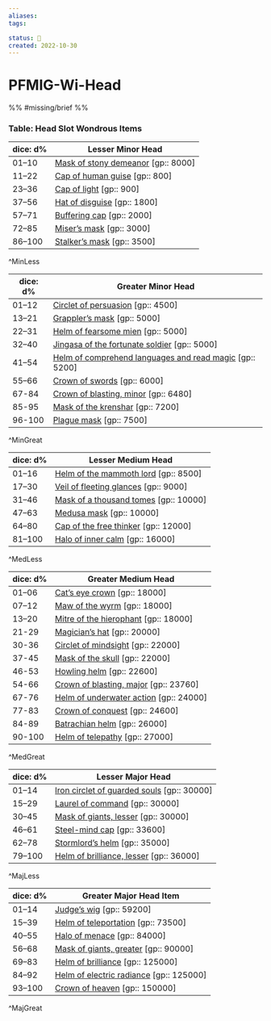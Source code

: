 ```yaml
---
aliases:
tags:

status: 🌰
created: 2022-10-30
---
```

# PFMIG-Wi-Head

%% #missing/brief %%


### Table: Head Slot Wondrous Items


| dice: d% | Lesser Minor Head |
| --- | --- |
| 01–10 | [Mask of stony demeanor](https://www.d20pfsrd.com/magic-items/wondrous-items/wondrous-items/m-p/mask-of-stony-demeanor) [gp:: 8000] |
| 11–22 | [Cap of human guise](https://www.d20pfsrd.com/magic-items/wondrous-items/wondrous-items/c-d/cap-of-human-guise-1) [gp:: 800] |
| 23–36 | [Cap of light](https://www.d20pfsrd.com/magic-items/wondrous-items/wondrous-items/c-d/cap-of-light) [gp:: 900] |
| 37–56 | [Hat of disguise](https://www.d20pfsrd.com/magic-items/wondrous-items/wondrous-items/h-l/hat-of-disguise) [gp:: 1800] |
| 57–71 | [Buffering cap](https://www.d20pfsrd.com/magic-items/wondrous-items/wondrous-items/c-d/cap-buffering) [gp:: 2000] |
| 72–85 | [Miser’s mask](https://www.d20pfsrd.com/magic-items/wondrous-items/wondrous-items/m-p/mask-miser-s) [gp:: 3000] |
| 86–100 | [Stalker’s mask](https://www.d20pfsrd.com/magic-items/wondrous-items/wondrous-items/m-p/mask-stalker-s) [gp:: 3500] |
^MinLess

| dice: d% | Greater Minor Head |
| --- | --- |
| 01–12 | [Circlet of persuasion](https://www.d20pfsrd.com/magic-items/wondrous-items/wondrous-items/c-d/circlet-of-persuasion) [gp:: 4500] |
| 13–21 | [Grappler’s mask](https://www.d20pfsrd.com/magic-items/wondrous-items/wondrous-items/m-p/mask-grappler-s) [gp:: 5000] |
| 22–31 | [Helm of fearsome mien](https://www.d20pfsrd.com/magic-items/wondrous-items/wondrous-items/h-l/helm-of-fearsome-mien) [gp:: 5000] |
| 32–40 | [Jingasa of the fortunate soldier](https://www.d20pfsrd.com/magic-items/wondrous-items/wondrous-items/h-l/jingasa-of-the-fortunate-soldier) [gp:: 5000] |
| 41–54 | [Helm of comprehend languages and read magic](https://www.d20pfsrd.com/magic-items/wondrous-items/wondrous-items/h-l/helm-of-comprehend-languages-and-read-magic) [gp:: 5200] |
| 55–66 | [Crown of swords](https://www.d20pfsrd.com/magic-items/wondrous-items/wondrous-items/c-d/crown-of-swords) [gp:: 6000] |
| 67-84 | [Crown of blasting, minor](https://www.d20pfsrd.com/magic-items/wondrous-items/wondrous-items/c-d/crown-of-blasting) [gp:: 6480] |
| 85-95 | [Mask of the krenshar](https://www.d20pfsrd.com/magic-items/wondrous-items/wondrous-items/m-p/mask-of-the-krenshar) [gp:: 7200] |
| 96-100 | [Plague mask](https://www.d20pfsrd.com/magic-items/wondrous-items/wondrous-items/m-p/mask-plague) [gp:: 7500] |
^MinGreat

| dice: d% | Lesser Medium Head |
| --- | --- |
| 01–16 | [Helm of the mammoth lord](https://www.d20pfsrd.com/magic-items/wondrous-items/wondrous-items/h-l/helm-of-the-mammoth-lord) [gp:: 8500] |
| 17–30 | [Veil of fleeting glances](https://www.d20pfsrd.com/magic-items/wondrous-items/wondrous-items/r-z/veil-of-fleeting-glances) [gp:: 9000] |
| 31–46 | [Mask of a thousand tomes](https://www.d20pfsrd.com/magic-items/wondrous-items/wondrous-items/m-p/mask-of-a-thousand-tomes) [gp:: 10000] |
| 47–63 | [Medusa mask](https://www.d20pfsrd.com/magic-items/wondrous-items/wondrous-items/m-p/mask-medusa) [gp:: 10000] |
| 64–80 | [Cap of the free thinker](https://www.d20pfsrd.com/magic-items/wondrous-items/wondrous-items/c-d/cap-of-the-free-thinker) [gp:: 12000] |
| 81–100 | [Halo of inner calm](https://www.d20pfsrd.com/magic-items/wondrous-items/wondrous-items/h-l/halo-of-inner-calm) [gp:: 16000] |
^MedLess

| dice: d% | Greater Medium Head |
| --- | --- |
| 01–06 | [Cat’s eye crown](https://www.d20pfsrd.com/magic-items/wondrous-items/wondrous-items/c-d/crown-cat-s-eye) [gp:: 18000] |
| 07–12 | [Maw of the wyrm](https://www.d20pfsrd.com/magic-items/wondrous-items/wondrous-items/m-p/maw-of-the-wyrm) [gp:: 18000] |
| 13–20 | [Mitre of the hierophant](https://www.d20pfsrd.com/magic-items/wondrous-items/wondrous-items/m-p/mitre-of-the-heirophant) [gp:: 18000] |
| 21-29 | [Magician’s hat](https://www.d20pfsrd.com/magic-items/wondrous-items/wondrous-items/h-l/hat-magician-s) [gp:: 20000] |
| 30-36 | [Circlet of mindsight](https://www.d20pfsrd.com/magic-items/wondrous-items/wondrous-items/c-d/circlet-of-mindsight) [gp:: 22000] |
| 37-45 | [Mask of the skull](https://www.d20pfsrd.com/magic-items/wondrous-items/wondrous-items/m-p/mask-of-the-skull) [gp:: 22000] |
| 46-53 | [Howling helm](https://www.d20pfsrd.com/magic-items/wondrous-items/wondrous-items/h-l/helm-howling) [gp:: 22600] |
| 54-66 | [Crown of blasting, major](https://www.d20pfsrd.com/magic-items/wondrous-items/wondrous-items/c-d/crown-of-blasting) [gp:: 23760] |
| 67-76 | [Helm of underwater action](https://www.d20pfsrd.com/magic-items/wondrous-items/wondrous-items/h-l/helm-of-underwater-action) [gp:: 24000] |
| 77-83 | [Crown of conquest](https://www.d20pfsrd.com/magic-items/wondrous-items/wondrous-items/c-d/crown-of-conquest) [gp:: 24600] |
| 84-89 | [Batrachian helm](https://www.d20pfsrd.com/magic-items/wondrous-items/wondrous-items/h-l/helm-batrachian) [gp:: 26000] |
| 90-100 | [Helm of telepathy](https://www.d20pfsrd.com/magic-items/wondrous-items/wondrous-items/h-l/helm-of-telepathy) [gp:: 27000] |
^MedGreat

| dice: d% | Lesser Major Head |
| --- | --- |
| 01–14 | [Iron circlet of guarded souls](https://www.d20pfsrd.com/magic-items/wondrous-items/wondrous-items/h-l/iron-circlet-of-guarded-souls) [gp:: 30000] |
| 15–29 | [Laurel of command](https://www.d20pfsrd.com/magic-items/wondrous-items/wondrous-items/h-l/laurel-of-command) [gp:: 30000] |
| 30–45 | [Mask of giants, lesser](https://www.d20pfsrd.com/magic-items/wondrous-items/wondrous-items/m-p/mask-of-giants) [gp:: 30000] |
| 46–61 | [Steel-mind cap](https://www.d20pfsrd.com/magic-items/wondrous-items/wondrous-items/c-d/cap-steel-mind) [gp:: 33600] |
| 62–78 | [Stormlord’s helm](https://www.d20pfsrd.com/magic-items/wondrous-items/wondrous-items/h-l/helm-stormlord-s) [gp:: 35000] |
| 79–100 | [Helm of brilliance, lesser](https://www.d20pfsrd.com/magic-items/wondrous-items/wondrous-items/h-l/helm-of-brilliance-lesser/) [gp:: 36000] |
^MajLess

| dice: d% | Greater Major Head Item |
| --- | --- |
| 01–14 | [Judge’s wig](https://www.d20pfsrd.com/magic-items/wondrous-items/wondrous-items/r-z/wig-judge-s) [gp:: 59200] |
| 15–39 | [Helm of teleportation](https://www.d20pfsrd.com/magic-items/wondrous-items/wondrous-items/h-l/helm-of-teleportation) [gp:: 73500] |
| 40–55 | [Halo of menace](https://www.d20pfsrd.com/magic-items/wondrous-items/wondrous-items/h-l/halo-of-menace) [gp:: 84000] |
| 56–68 | [Mask of giants, greater](https://www.d20pfsrd.com/magic-items/wondrous-items/wondrous-items/m-p/mask-of-giants) [gp:: 90000] |
| 69–83 | [Helm of brilliance](https://www.d20pfsrd.com/magic-items/wondrous-items/wondrous-items/h-l/helm-of-brilliance) [gp:: 125000] |
| 84–92 | [Helm of electric radiance](https://www.d20pfsrd.com/magic-items/wondrous-items/wondrous-items/h-l/helm-of-electric-radiance) [gp:: 125000] |
| 93–100 | [Crown of heaven](https://www.d20pfsrd.com/magic-items/wondrous-items/wondrous-items/c-d/crown-of-heaven) [gp:: 150000] |
^MajGreat

